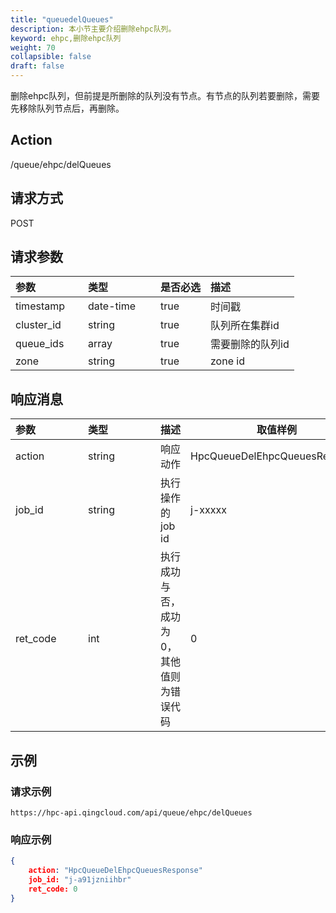 ```yaml
---
title: "queuedelQueues"
description: 本小节主要介绍删除ehpc队列。 
keyword: ehpc,删除ehpc队列
weight: 70
collapsible: false
draft: false
---
```


删除ehpc队列，但前提是所删除的队列没有节点。有节点的队列若要删除，需要先移除队列节点后，再删除。

## Action

/queue/ehpc/delQueues

## 请求方式

POST

## 请求参数

| <span style="display:inline-block;width:100px">参数</span> | <span style="display:inline-block;width:100px">类型</span> | 是否必选 | 描述             |
| :--------------------------------------------------------- | :--------------------------------------------------------- | :------- | :--------------- |
| timestamp                                                  | date-time                                                  | true     | 时间戳           |
| cluster_id                                                 | string                                                     | true     | 队列所在集群id   |
| queue_ids                                                  | array                                                      | true     | 需要删除的队列id |
| zone                                                       | string                                                     | true     | zone id          |

## 响应消息

| <span style="display:inline-block;width:100px">参数</span> | <span style="display:inline-block;width:100px">类型</span> | 描述                                      | 取值样例                      |
| :--------------------------------------------------------- | :--------------------------------------------------------- | ----------------------------------------- | ----------------------------- |
| action                                                     | string                                                     | 响应动作                                  | HpcQueueDelEhpcQueuesResponse |
| job_id                                                     | string                                                     | 执行操作的 job id                         | j-xxxxx                       |
| ret_code                                                   | int                                                        | 执行成功与否，成功为0，其他值则为错误代码 | 0                             |

## 示例

### 请求示例

```url
https://hpc-api.qingcloud.com/api/queue/ehpc/delQueues
```

### 响应示例

```json
{
	action: "HpcQueueDelEhpcQueuesResponse"
	job_id: "j-a91jzniihbr"
	ret_code: 0
}
```
